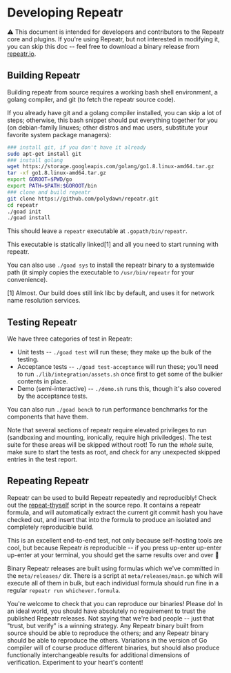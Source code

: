 Developing Repeatr
==================

:warning: This document is intended for developers and contributors to the Repeatr core and plugins.
If you're using Repeatr, but not interested in modifying it, you can skip this doc -- feel
free to download a binary release from [repeatr.io](http://repeatr.io/install#downloading-nightlies).



Building Repeatr
----------------

Building repeatr from source requires a working bash shell environment, a golang compiler, and git (to fetch the repeatr source code).

If you already have git and a golang compiler installed, you can skip a lot of steps; otherwise, this bash snippet should put everything together for you (on debian-family linuxes; other distros and mac users, substitute your favorite system package managers):

```bash
### install git, if you don't have it already
sudo apt-get install git
### install golang
wget https://storage.googleapis.com/golang/go1.8.linux-amd64.tar.gz
tar -xf go1.8.linux-amd64.tar.gz
export GOROOT=$PWD/go
export PATH=$PATH:$GOROOT/bin
### clone and build repeatr
git clone https://github.com/polydawn/repeatr.git
cd repeatr
./goad init
./goad install
```

This should leave a `repeatr` executable at `.gopath/bin/repeatr`.

This executable is statically linked[1] and all you need to start running with repeatr.

You can also use `./goad sys` to install the repeatr binary to a systemwide path
(it simply copies the executable to `/usr/bin/repeatr` for your convenience).

[1] Almost.  Our build does still link libc by default, and uses it for network name resolution services.



Testing Repeatr
---------------

We have three categories of test in Repeatr:

- Unit tests -- `./goad test` will run these; they make up the bulk of the testing.
- Acceptance tests -- `./goad test-acceptance` will run these; you'll need to run `./lib/integration/assets.sh` once first to get some of the bulkier contents in place.
- Demo (semi-interactive) -- `./demo.sh` runs this, though it's also covered by the acceptance tests.

You can also run `./goad bench` to run performance benchmarks for the components that have them.


Note that several sections of repeatr require elevated privileges to run
(sandboxing and mounting, ironically, require high priviledges).
The test suite for these areas will be skipped without root!
To run the *whole* suite, make sure to start the tests as root, and
check for any unexpected skipped entries in the test report.



Repeating Repeatr
-----------------

Repeatr can be used to build Repeatr repeatedly and reproducibly!
Check out the [repeat-thyself](../../repeat-thyself.sh) script in the source repo.
It contains a repeatr formula, and will automatically extract the current git commit
hash you have checked out, and insert that into the formula to produce an isolated
and completely reproducible build.

This is an excellent end-to-end test, not only because self-hosting tools are cool,
but because Repeatr *is* reproducible -- if you press up-enter up-enter up-enter
at your terminal, you should get the same results over and over :tada:

Binary Repeatr releases are built using formulas which we've committed in the `meta/releases/` dir.
There is a script at `meta/releases/main.go` which will execute all of them in bulk,
but each individual formula should run fine in a regular `repeatr run whichever.formula`.

You're welcome to check that you can reproduce our binaries!  Please do!
In an ideal world, you should have absolutely no requirement to trust the published Repeatr releases.
Not saying that we're bad people -- just that "trust, but verify" is a winning strategy.
Any Repeatr binary built from source should be able to reproduce the others;
and any Repeatr binary should be able to reproduce the others.
Variations in the version of Go compiler will of course produce different binaries,
but should also produce functionally interchangeable results for additional dimensions of verification.
Experiment to your heart's content!
